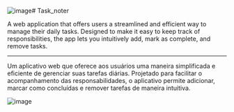 ![image](https://github.com/wendrellBr/Task_noter/assets/90914846/540a5d6a-dbf5-400b-92c5-e92841e59453)# Task_noter

A web application that offers users a streamlined and efficient way to manage their daily tasks. Designed to make it easy to keep track of responsibilities, the app lets you intuitively add, mark as complete, and remove tasks.

-------------------------------------------------------------

Um aplicativo web que oferece aos usuários uma maneira simplificada e eficiente de gerenciar suas tarefas diárias. Projetado para facilitar o acompanhamento das responsabilidades, o aplicativo permite adicionar, marcar como concluídas e remover tarefas de maneira intuitiva.

![image](https://github.com/wendrellBr/Task_noter/assets/90914846/f017f229-eb01-40d2-9f26-d505e0ab3929)
